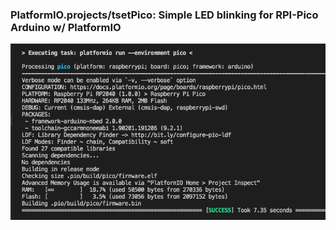 
### PlatformIO.projects/tsetPico: Simple LED blinking for RPI-Pico Arduino w/ PlatformIO<br>
<img src="PlatformIO_testPico.png"> 
